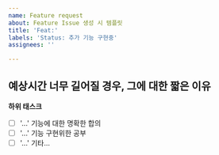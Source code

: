 ```yaml
---
name: Feature request
about: Feature Issue 생성 시 템플릿
title: 'Feat:'
labels: 'Status: 추가 기능 구현중'
assignees: ''

---
```


**예상시간**
너무 길어질 경우, 그에 대한 짧은 이유
---
**하위 태스크**
-[ ] '...' 기능에 대한 명확한 합의
-[ ] '...' 기능 구현위한 공부
-[ ] '...' 기타...
